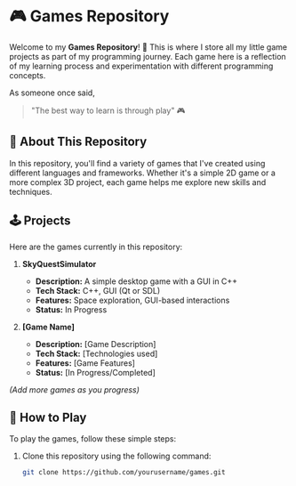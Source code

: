 # 🎮 Games Repository

Welcome to my **Games Repository**! 🎉 This is where I store all my little game projects as part of my programming journey. Each game here is a reflection of my learning process and experimentation with different programming concepts.

As someone once said, 
> "The best way to learn is through play" 🎮

## 🚀 About This Repository

In this repository, you'll find a variety of games that I've created using different languages and frameworks. Whether it's a simple 2D game or a more complex 3D project, each game helps me explore new skills and techniques.

## 🕹️ Projects

Here are the games currently in this repository:

1. **SkyQuestSimulator**  
   - **Description:** A simple desktop game with a GUI in C++  
   - **Tech Stack:** C++, GUI (Qt or SDL)
   - **Features:** Space exploration, GUI-based interactions  
   - **Status:** In Progress

2. **[Game Name]**  
   - **Description:** [Game Description]  
   - **Tech Stack:** [Technologies used]  
   - **Features:** [Game Features]  
   - **Status:** [In Progress/Completed]

_(Add more games as you progress)_

## 🌟 How to Play

To play the games, follow these simple steps:

1. Clone this repository using the following command:
   ```bash
   git clone https://github.com/yourusername/games.git

